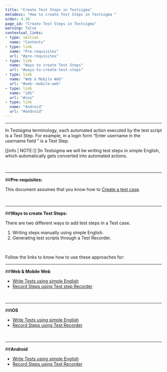 ```yaml
---
title: "Create Test Steps in Testsigma"
metadesc: "How to create Test Steps in Testsigma "
order: 4.30
page_id: "Create Test Steps in Testsigma"
warning: false
contextual_links:
- type: section
  name: "Contents"
- type: link
  name: "Pre-requisites"
  url: "#pre-requisites"
- type: link
  name: "Ways to create Test Steps"
  url: "#ways-to-create-test-steps"
- type: link
  name: "Web & Mobile Web"
  url: "#web--mobile-web"
- type: link
  name: "iOS"
  url: "#ios"
- type: link
  name: "Android"
  url: "#android"
---
```


---

In Testsigma terminology, each automated action executed by the test script is a Test Step. For example, in a login form “Enter username in the username field ” is a Test Step.

[[info | NOTE:]]
|In Testsigma we will be writing test steps in simple English,  which automatically gets converted into automated actions.

&emsp;

---
##**Pre-requisites:**

This document assumes that you know how to [Create a test case](https://testsigma.com/docs/test-cases/manage/add-edit-delete/).

&emsp;

---
##**Ways to create Test Steps:**

There are two different ways to add test steps in a Test case.
 1. Writing steps manually using simple English.
 2. Generating test scripts through a Test Recorder.

&emsp;

Follow the links to know how to use these approaches for: 

---
##**Web & Mobile Web**

 * [Write Tests using simple English](https://testsigma.com/docs/test-cases/create-steps-nl/web-apps/overview/)
 * [Record Steps using Test step Recorder](https://testsigma.com/docs/test-cases/create-steps-recorder/web-apps/overview/)

&emsp;

---
##**iOS**

 * [Write Tests using simple English](https://testsigma.com/docs/test-cases/step-types/overview/)
 * [Record Steps using Test Recorder](https://testsigma.com/docs/test-cases/create-steps-recorder/ios-apps/overview/)

&emsp;

---
##**Android**
 * [Write Tests using simple English](https://testsigma.com/docs/test-cases/step-types/overview/)
 * [Record Steps using Test Recorder](https://testsigma.com/docs/test-cases/create-steps-recorder/android-apps/overview/) 








